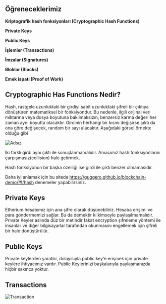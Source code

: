 **Öğreneceklerimiz**
----------------------------------------------------------------------

**Kriptografik hash fonksiyonları (Cryptographic Hash Functions)**

**Private Keys**

**Public Keys**

**İşlemler (Transactions)**

**İmzalar (Signatures)**

**Bloklar (Blocks)**

**Emek ispatı (Proof of Work)**

**Cryptographic Has Functions Nedir?**
----------------------------------------------------------------------

Hash, rastgele uzunluktaki bir girdiyi sabit uzunluktaki şifreli bir çıktıya dönüştüren matematiksel bir fonksiyondur. Bu nedenle, ilgili orijinal veri miktarına veya dosya boyutuna bakılmaksızın, benzersiz karma değeri her zaman aynı boyutta olacaktır. Girdinin herhangi bir kısmı değişirse çıktı da ona göre değişecek, random bir sayı alacaktır. Aşağıdaki görsel örnekte olduğu gibi


![Adsız](https://user-images.githubusercontent.com/68228757/147839817-8ba0a210-fe95-4554-a7f5-5440116ea441.png)

İki farklı girdi aynı çıktı ile sonuçlanmamalıdır. Amacımız hash fonksiyonlarını çarpışmasız(collision) hale getirmek.

Hash fonksiyonun bir başka özelliği ise girdi ile çıktı benzer olmamasıdır.

Daha iyi anlamak için bu sitede https://guggero.github.io/blockchain-demo/#!/hash denemeler yapabilirsiniz.

Private Keys
----------------------------------------------------------------------
Etherium hesabımız için ana şifre olarak düşünebiliriz. Hesaba erişimi ve para göndermemizi sağlar. Bu da demektir ki kimseyle paylaşılmamalıdır.
Private Keyler aslında düz bir metindir fakat encryption şifreleme yöntemi ile insanlar ve diğer bilgisayarlar tarafından okunmasını engellemek için şifreli bir hale dönüştürülür.

Public Keys
----------------------------------------------------------------------
Private keylerden yaratılır, dolayısıyla public key'e erişmek için private keylere ihtiyacımız vardır. Public Keylerinizi başkalarıyla paylaşmanızda hiçbir sakınca yoktur.

Transactions
----------------------------------------------------------------------
![Transaction](https://user-images.githubusercontent.com/68228757/147841057-d2593ffb-fdd4-4cd1-a80e-2176b52d8067.png)


